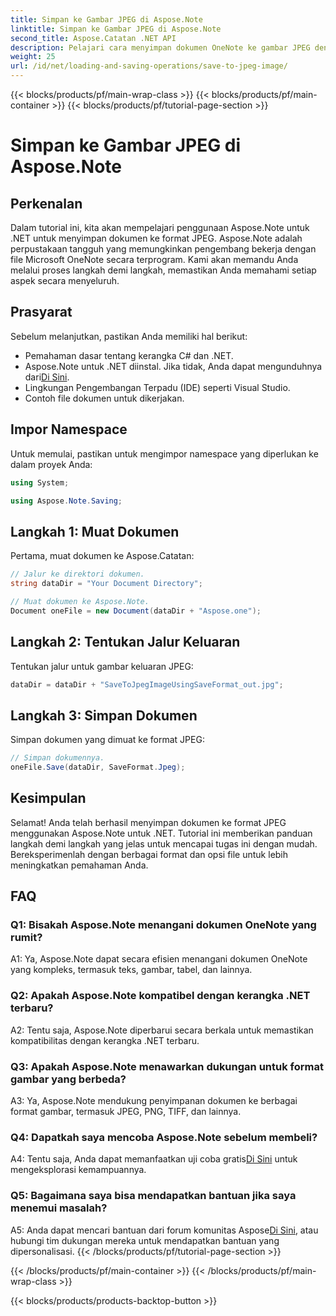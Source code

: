 ```yaml
---
title: Simpan ke Gambar JPEG di Aspose.Note
linktitle: Simpan ke Gambar JPEG di Aspose.Note
second_title: Aspose.Catatan .NET API
description: Pelajari cara menyimpan dokumen OneNote ke gambar JPEG dengan mudah menggunakan Aspose.Note untuk .NET. Panduan langkah demi langkah disertakan.
weight: 25
url: /id/net/loading-and-saving-operations/save-to-jpeg-image/
---
```


{{< blocks/products/pf/main-wrap-class >}}
{{< blocks/products/pf/main-container >}}
{{< blocks/products/pf/tutorial-page-section >}}

# Simpan ke Gambar JPEG di Aspose.Note

## Perkenalan

Dalam tutorial ini, kita akan mempelajari penggunaan Aspose.Note untuk .NET untuk menyimpan dokumen ke format JPEG. Aspose.Note adalah perpustakaan tangguh yang memungkinkan pengembang bekerja dengan file Microsoft OneNote secara terprogram. Kami akan memandu Anda melalui proses langkah demi langkah, memastikan Anda memahami setiap aspek secara menyeluruh.

## Prasyarat

Sebelum melanjutkan, pastikan Anda memiliki hal berikut:
- Pemahaman dasar tentang kerangka C# dan .NET.
- Aspose.Note untuk .NET diinstal. Jika tidak, Anda dapat mengunduhnya dari[Di Sini](https://releases.aspose.com/note/net/).
- Lingkungan Pengembangan Terpadu (IDE) seperti Visual Studio.
- Contoh file dokumen untuk dikerjakan.

## Impor Namespace

Untuk memulai, pastikan untuk mengimpor namespace yang diperlukan ke dalam proyek Anda:

```csharp
using System;

using Aspose.Note.Saving;
```

## Langkah 1: Muat Dokumen

Pertama, muat dokumen ke Aspose.Catatan:

```csharp
// Jalur ke direktori dokumen.
string dataDir = "Your Document Directory";

// Muat dokumen ke Aspose.Note.
Document oneFile = new Document(dataDir + "Aspose.one");
```

## Langkah 2: Tentukan Jalur Keluaran

Tentukan jalur untuk gambar keluaran JPEG:

```csharp
dataDir = dataDir + "SaveToJpegImageUsingSaveFormat_out.jpg";
```

## Langkah 3: Simpan Dokumen

Simpan dokumen yang dimuat ke format JPEG:

```csharp
// Simpan dokumennya.
oneFile.Save(dataDir, SaveFormat.Jpeg);
```

## Kesimpulan

Selamat! Anda telah berhasil menyimpan dokumen ke format JPEG menggunakan Aspose.Note untuk .NET. Tutorial ini memberikan panduan langkah demi langkah yang jelas untuk mencapai tugas ini dengan mudah. Bereksperimenlah dengan berbagai format dan opsi file untuk lebih meningkatkan pemahaman Anda.

## FAQ

### Q1: Bisakah Aspose.Note menangani dokumen OneNote yang rumit?

A1: Ya, Aspose.Note dapat secara efisien menangani dokumen OneNote yang kompleks, termasuk teks, gambar, tabel, dan lainnya.

### Q2: Apakah Aspose.Note kompatibel dengan kerangka .NET terbaru?

A2: Tentu saja, Aspose.Note diperbarui secara berkala untuk memastikan kompatibilitas dengan kerangka .NET terbaru.

### Q3: Apakah Aspose.Note menawarkan dukungan untuk format gambar yang berbeda?

A3: Ya, Aspose.Note mendukung penyimpanan dokumen ke berbagai format gambar, termasuk JPEG, PNG, TIFF, dan lainnya.

### Q4: Dapatkah saya mencoba Aspose.Note sebelum membeli?

 A4: Tentu saja, Anda dapat memanfaatkan uji coba gratis[Di Sini](https://releases.aspose.com/) untuk mengeksplorasi kemampuannya.

### Q5: Bagaimana saya bisa mendapatkan bantuan jika saya menemui masalah?

 A5: Anda dapat mencari bantuan dari forum komunitas Aspose[Di Sini](https://forum.aspose.com/c/note/28), atau hubungi tim dukungan mereka untuk mendapatkan bantuan yang dipersonalisasi.
{{< /blocks/products/pf/tutorial-page-section >}}

{{< /blocks/products/pf/main-container >}}
{{< /blocks/products/pf/main-wrap-class >}}

{{< blocks/products/products-backtop-button >}}
